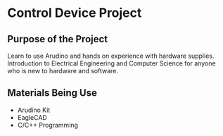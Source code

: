 # Control Device Project

## Purpose of the Project
Learn to use Arudino and hands on experience with hardware supplies. Introduction to Electrical Engineering and Computer Science for anyone who is new to hardware and software. 

## Materials Being Use
* Arudino Kit
* EagleCAD
* C/C++ Programming
